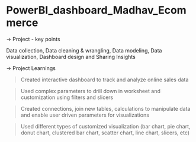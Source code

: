 # PowerBI_dashboard_Madhav_Ecommerce

-> Project - key points

 Data collection, Data cleaning & wrangling, Data modeling, Data visualization, Dashboard design and Sharing Insights

-> Project Learnings

   > Created interactive dashboard to track and analyze online sales data

   > Used complex parameters to drill down in worksheet and customization using filters and slicers

   > Created connections, join new tables, calculations to manipulate data and enable user driven parameters for visualizations

   > Used different types of customized visualization (bar chart, pie chart, donut chart, clustered bar chart, scatter chart, line chart, slicers, etc)
